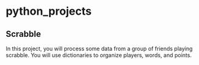 # python_projects
## Scrabble ##
In this project, you will process some data from a group of friends playing scrabble. You will use dictionaries to organize players, words, and points.
